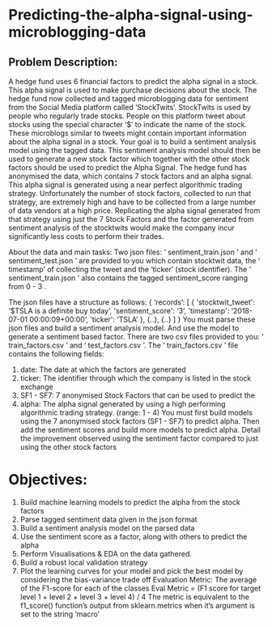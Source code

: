 # Predicting-the-alpha-signal-using-microblogging-data


## Problem Description:
A hedge fund uses 6 financial factors to predict the alpha signal in a stock. This
alpha signal is used to make purchase decisions about the stock. The hedge fund
now collected and tagged microblogging data for sentiment from the Social Media
platform called ‘StockTwits’.
StockTwits is used by people who regularly trade stocks. People on this platform
tweet about stocks using the special character ‘$’ to indicate the name of the
stock. These microblogs similar to tweets might contain important information
about the alpha signal in a stock.
Your goal is to build a sentiment analysis model using the tagged data. This
sentiment analysis model should then be used to generate a new stock factor
which together with the other stock factors should be used to predict the Alpha
Signal.
The hedge fund has anonymised the data, which contains 7 stock factors and an
alpha signal. This alpha signal is generated using a near perfect algorithmic trading
strategy. Unfortunately the number of stock factors, collected to run that strategy,
are extremely high and have to be collected from a large number of data vendors
at a high price.
Replicating the alpha signal generated from that strategy using just the 7 Stock
Factors and the factor generated from sentiment analysis of the stocktwits would
make the company incur significantly less costs to perform their trades.

About the data and main tasks:
Two json files: ‘ sentiment_train.json ’ and ‘ sentiment_test.json ’ are provided to
you which contain stocktwit data, the ‘ timestamp’ of collecting the tweet and the
‘ticker’ (stock identifier). The ‘ sentiment_train.json ’ also contains the tagged
sentiment_score ranging from 0 - 3 .

The json files have a structure as follows:
{ ‘records’: [
{
'stocktwit_tweet': ‘$TSLA is a definite buy today’,
'sentiment_score': ‘3’,
'timestamp': ‘2018-07-01 00:00:09+00:00’,
'ticker': ‘TSLA’
},
{..},
{..}
]
}
You must parse these json files and build a sentiment analysis model. And use the
model to generate a sentiment based factor.
There are two csv files provided to you: ‘ train_factors.csv ’ and ‘ test_factors.csv ’.
The ‘ train_factors.csv ’ file contains the following fields:
1. date: The date at which the factors are generated
2. ticker: The identifier through which the company is listed in the stock
exchange
3. SF1 - SF7: 7 anonymised Stock Factors that can be used to predict the
4. alpha: The alpha signal generated by using a high performing
algorithmic trading strategy. (range: 1 - 4)
You must first build models using the 7 anonymised stock factors (SF1 - SF7) to
predict alpha. Then add the sentiment scores and build more models to predict
alpha. Detail the improvement observed using the sentiment factor compared to
just using the other stock factors


# Objectives:
1. Build machine learning models to predict the alpha from
the stock factors
2. Parse tagged sentiment data given in the json format
3. Build a sentiment analysis model on the parsed data
4. Use the sentiment score as a factor, along with others to
predict the alpha
4. Perform Visualisations & EDA on the data gathered.
5. Build a robust local validation strategy
6. Plot the learning curves for your model and pick the best
model by considering the bias-variance trade off
Evaluation Metric:
The average of the F1-score for each of the classes
Eval Metric = (F1 score for target level 1 + level 2 + level 3 + level 4) / 4
The metric is equivalent to the f1_score() function’s output from
sklearn.metrics when it’s argument is set to the string ‘macro’
